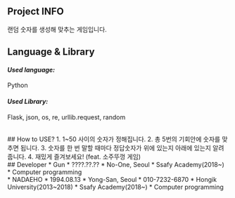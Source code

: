 ## Project INFO
랜덤 숫자를 생성해 맞추는 게임입니다.
<br>
## Language & Library

#### *Used language:*
Python
<br>
#### *Used Library:*
Flask, json, os, re, urllib.request, random

<br>
## How to USE?
1. 1~50 사이의 숫자가 정해집니다.
2. 총 5번의 기회안에 숫자를 맞추면 됩니다.
3. 숫자를 한 번 말할 때마다 정답숫자가 위에 있는지 아래에 있는지 알려줍니다.
4. 재밌게 즐겨보세요!
(feat. 소주뚜껑 게임)

<br>
## Developer
* Gun
    * ????.??.??
    * No-One, Seoul
    * Ssafy Academy(2018~)
    * Computer programming
<br>
* NADAEHO
    * 1994.08.13
    * Yong-San, Seoul
    * 010-7232-6870
    * Hongik University(2013~2018)
    * Ssafy Academy(2018~)
    * Computer programming
